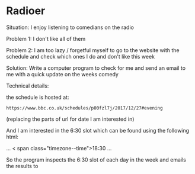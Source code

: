 # Radioer



Situation: I enjoy listening to comedians on the radio

Problem 1: I don't like all of them

Problem 2: I am too lazy / forgetful myself to go to the website with the schedule and check which ones I do and don't like this week

Solution: Write a computer program to check for me and send an email to me with a quick update on the weeks comedy 

Technical details:

the schedule is hosted at:

	https://www.bbc.co.uk/schedules/p00fzl7j/2017/12/27#evening

(replacing the parts of url for date I am interested in)

And I am interested in the 6:30 slot which can be found using the following html:

 ...
< span class="timezone--time">18:30</span > 
 ...

 So the program inspects the 6:30 slot of each day in the week and emails the results to 